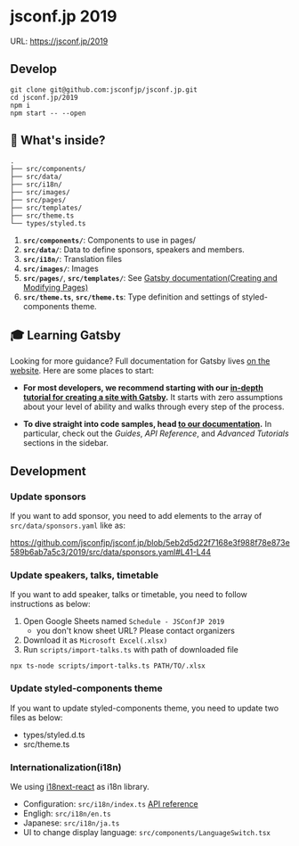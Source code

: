 # jsconf.jp 2019

URL: https://jsconf.jp/2019

## Develop

```
git clone git@github.com:jsconfjp/jsconf.jp.git
cd jsconf.jp/2019
npm i
npm start -- --open
```

## 🧐 What's inside?

    .
    ├── src/components/
    ├── src/data/
    ├── src/i18n/
    ├── src/images/
    ├── src/pages/
    ├── src/templates/
    ├── src/theme.ts
    └── types/styled.ts

1.  **`src/components/`**: Components to use in pages/
1.  **`src/data/`**: Data to define sponsors, speakers and members.
1.  **`src/i18n/`**: Translation files
1.  **`src/images/`**: Images
1.  **`src/pages/`**, **`src/templates/`**: See [Gatsby documentation(Creating and Modifying Pages)](https://www.gatsbyjs.org/docs/creating-and-modifying-pages/)
1.  **`src/theme.ts`**, **`src/theme.ts`**: Type definition and settings of styled-components theme.

## 🎓 Learning Gatsby

Looking for more guidance? Full documentation for Gatsby lives [on the website](https://www.gatsbyjs.org/). Here are some places to start:

- **For most developers, we recommend starting with our [in-depth tutorial for creating a site with Gatsby](https://www.gatsbyjs.org/tutorial/).** It starts with zero assumptions about your level of ability and walks through every step of the process.

- **To dive straight into code samples, head [to our documentation](https://www.gatsbyjs.org/docs/).** In particular, check out the _Guides_, _API Reference_, and _Advanced Tutorials_ sections in the sidebar.

## Development

### Update sponsors

If you want to add sponsor, you need to add elements to the array of `src/data/sponsors.yaml` like as:

https://github.com/jsconfjp/jsconf.jp/blob/5eb2d5d22f7168e3f988f78e873e589b6ab7a5c3/2019/src/data/sponsors.yaml#L41-L44

### Update speakers, talks, timetable

If you want to add speaker, talks or timetable, you need to follow instructions as below:

1. Open Google Sheets named `Schedule - JSConfJP 2019`
   - you don't know sheet URL? Please contact organizers
1. Download it as `Microsoft Excel(.xlsx)`
1. Run `scripts/import-talks.ts` with path of downloaded file

```
npx ts-node scripts/import-talks.ts PATH/TO/.xlsx
```

### Update styled-components theme

If you want to update styled-components theme, you need to update two files as below:

- types/styled.d.ts
- src/theme.ts

### Internationalization(i18n)

We using [i18next-react](https://github.com/i18next/react-i18next) as i18n library.

- Configuration: `src/i18n/index.ts` [API reference](https://www.i18next.com/overview/configuration-options)
- Engligh: `src/i18n/en.ts`
- Japanese: `src/i18n/ja.ts`
- UI to change display language: `src/components/LanguageSwitch.tsx`
